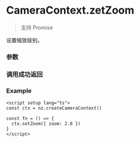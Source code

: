 # CameraContext.zetZoom

> 支持 Promise

设置缩放级别。

### 参数

<Props :data="props" options />

### 调用成功返回

<Result :data="result" />

### Example

```vue
<script setup lang="ts">
const ctx = nz.createCameraContext()

const fn = () => {
  ctx.setZoom({ zoom: 2.0 })
}
</script>
```

<script setup>
import Props from '/@theme/components/Props.vue'
import Result from '/@theme/components/Result.vue'

const props = [
  {
    name: 'zoom',
    type: 'number',
    default: '',
    required: false,
    desc: '缩放级别，范围[1, maxZoom]。zoom 可取小数，精确到小数后一位。maxZoom 可在 bindinitdone 返回值中获取。',
    version: '0.1.0',
  },
]

const result = [
  {
    name: 'zoom',
    type: 'number',
    desc: '实际设置的缩放级别',
    version: '0.1.0',
  },
]

</script>
